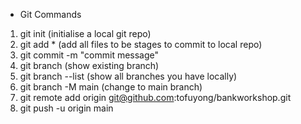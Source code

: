 - Git Commands

1. git init (initialise a local git repo)
2. git add * (add all files to be stages to commit to local repo)
3. git commit -m "commit message"
4. git branch (show existing branch)
5. git branch --list (show all branches you have locally)
6. git branch -M main (change to main branch)
7. git remote add origin git@github.com:tofuyong/bankworkshop.git
8. git push -u origin main